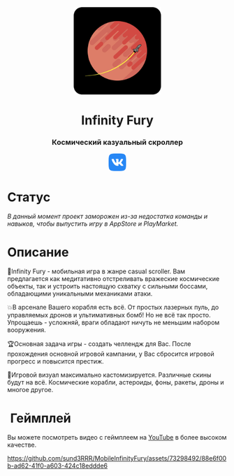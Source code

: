 <div align="center">
  <img src="./media/ico.png" width=200></img>
</div>
<h1 align="center">Infinity Fury</h1>
<h3 align="center">Космический казуальный скроллер</h1>

<p align="center">
 <a href="https://vk.com/infinity_fury"><img src="./media/vk.png" width=40></a>
</p>

# Статус

*В данный момент проект заморожен из-за недостатка команды и навыков, чтобы выпустить игру в AppStore и PlayMarket.* 

# Описание
🚀Infinity Fury - мобильная игра в жанре casual scroller. Вам предлагается как медитативно отстреливать вражеские космические объекты, так и устроить настоящую схватку с сильными боссами, обладающими уникальными механиками атаки. 

💥В арсенале Вашего корабля есть всё. От простых лазерных пуль, до управляемых дронов и ультимативных бомб! Но не всё так просто. Упрощаешь - усложняй, враги обладают ничуть не меньшим набором вооружения.

🏆Основная задача игры - создать челлендж для Вас. После прохождения основной игровой кампании, у Вас сбросится игровой прогресс и повысится престиж. 

💯Игровой визуал максимально кастомизируется. Различные скины будут на всё. Космические корабли, астероиды, фоны, ракеты, дроны и многое другое.

#  Геймплей
Вы можете посмотреть видео с геймплеем на [YouTube](https://youtu.be/m4ZbioQ5KLo) в более высоком качестве.

https://github.com/sund3RRR/MobileInfinityFury/assets/73298492/88e6f00b-ad62-41f0-a603-424c18eddde6

